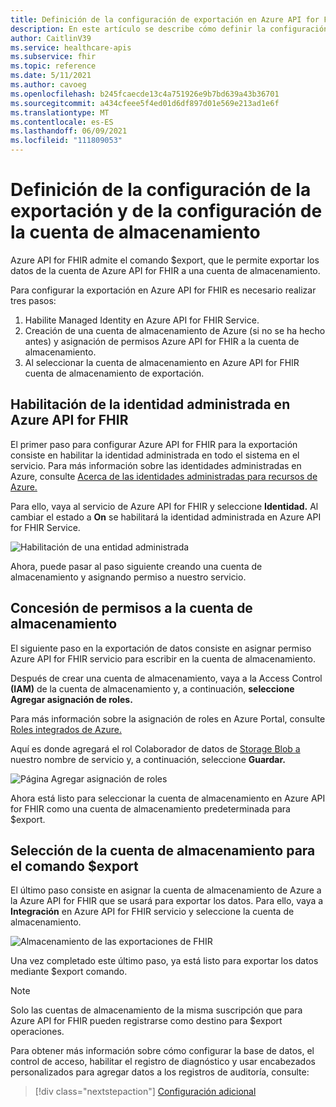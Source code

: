 ```yaml
---
title: Definición de la configuración de exportación en Azure API for FHIR
description: En este artículo se describe cómo definir la configuración de exportación en Azure API for FHIR
author: CaitlinV39
ms.service: healthcare-apis
ms.subservice: fhir
ms.topic: reference
ms.date: 5/11/2021
ms.author: cavoeg
ms.openlocfilehash: b245fcaecde13c4a751926e9b7bd639a43b36701
ms.sourcegitcommit: a434cfeee5f4ed01d6df897d01e569e213ad1e6f
ms.translationtype: MT
ms.contentlocale: es-ES
ms.lasthandoff: 06/09/2021
ms.locfileid: "111809053"
---
```

# <a name="configure-export-setting-and-set-up-the-storage-account"></a>Definición de la configuración de la exportación y de la configuración de la cuenta de almacenamiento

Azure API for FHIR admite el comando $export, que le permite exportar los datos de la cuenta de Azure API for FHIR a una cuenta de almacenamiento.

Para configurar la exportación en Azure API for FHIR es necesario realizar tres pasos:

1. Habilite Managed Identity en Azure API for FHIR Service.
2. Creación de una cuenta de almacenamiento de Azure (si no se ha hecho antes) y asignación de permisos Azure API for FHIR a la cuenta de almacenamiento.
3. Al seleccionar la cuenta de almacenamiento en Azure API for FHIR cuenta de almacenamiento de exportación.

## <a name="enabling-managed-identity-on-azure-api-for-fhir"></a>Habilitación de la identidad administrada en Azure API for FHIR

El primer paso para configurar Azure API for FHIR para la exportación consiste en habilitar la identidad administrada en todo el sistema en el servicio. Para más información sobre las identidades administradas en Azure, consulte [Acerca de las identidades administradas para recursos de Azure.](../../active-directory/managed-identities-azure-resources/overview.md)

Para ello, vaya al servicio de Azure API for FHIR y seleccione **Identidad.** Al cambiar el estado a **On** se habilitará la identidad administrada en Azure API for FHIR Service.

![Habilitación de una entidad administrada](media/export-data/fhir-mi-enabled.png)

Ahora, puede pasar al paso siguiente creando una cuenta de almacenamiento y asignando permiso a nuestro servicio.

## <a name="adding-permission-to-storage-account"></a>Concesión de permisos a la cuenta de almacenamiento

El siguiente paso en la exportación de datos consiste en asignar permiso Azure API for FHIR servicio para escribir en la cuenta de almacenamiento.

Después de crear una cuenta de almacenamiento, vaya a la Access Control **(IAM)** de la cuenta de almacenamiento y, a continuación, **seleccione Agregar asignación de roles.** 

Para más información sobre la asignación de roles en Azure Portal, consulte [Roles integrados de Azure.](../../role-based-access-control/role-assignments-portal.md)

Aquí es donde agregará el rol Colaborador de datos de [Storage Blob a](https://docs.microsoft.com/azure/role-based-access-control/built-in-roles#storage-blob-data-contributor) nuestro nombre de servicio y, a continuación, seleccione **Guardar.**

![Página Agregar asignación de roles](../../../includes/role-based-access-control/media/add-role-assignment-page.png)

Ahora está listo para seleccionar la cuenta de almacenamiento en Azure API for FHIR como una cuenta de almacenamiento predeterminada para $export.

## <a name="selecting-the-storage-account-for-export"></a>Selección de la cuenta de almacenamiento para el comando $export

El último paso consiste en asignar la cuenta de almacenamiento de Azure a la Azure API for FHIR que se usará para exportar los datos. Para ello, vaya a **Integración** en Azure API for FHIR servicio y seleccione la cuenta de almacenamiento.

![Almacenamiento de las exportaciones de FHIR](media/export-data/fhir-export-storage.png)

Una vez completado este último paso, ya está listo para exportar los datos mediante $export comando.

> [!Note]
> Solo las cuentas de almacenamiento de la misma suscripción que para Azure API for FHIR pueden registrarse como destino para $export operaciones.

Para obtener más información sobre cómo configurar la base de datos, el control de acceso, habilitar el registro de diagnóstico y usar encabezados personalizados para agregar datos a los registros de auditoría, consulte:

>[!div class="nextstepaction"]
>[Configuración adicional](azure-api-for-fhir-additional-settings.md)
